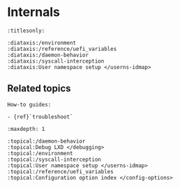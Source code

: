 # Internals

```{filtered-toctree}
:titlesonly:

:diataxis:/environment
:diataxis:/reference/uefi_variables
:diataxis:/daemon-behavior
:diataxis:/syscall-interception
:diataxis:User namespace setup </userns-idmap>
```

## Related topics

```{only} diataxis
How-to guides:

- {ref}`troubleshoot`

```

```{filtered-toctree}
:maxdepth: 1

:topical:/daemon-behavior
:topical:Debug LXD </debugging>
:topical:/environment
:topical:/syscall-interception
:topical:User namespace setup </userns-idmap>
:topical:/reference/uefi_variables
:topical:Configuration option index </config-options>
```
